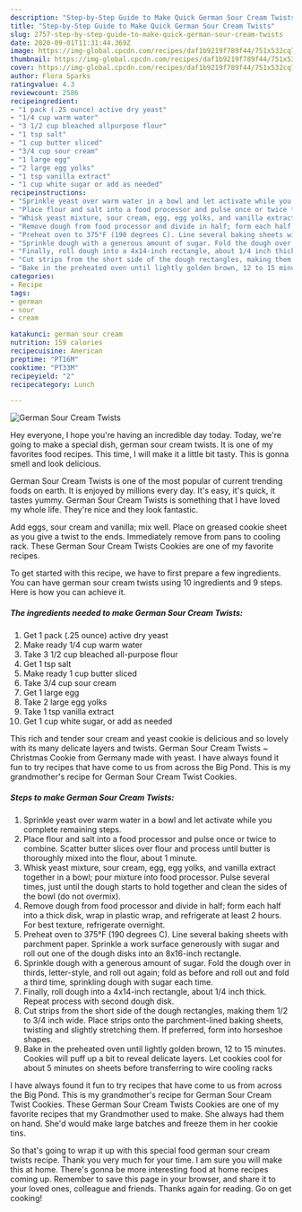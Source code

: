 ```yaml
---
description: "Step-by-Step Guide to Make Quick German Sour Cream Twists"
title: "Step-by-Step Guide to Make Quick German Sour Cream Twists"
slug: 2757-step-by-step-guide-to-make-quick-german-sour-cream-twists
date: 2020-09-01T11:31:44.369Z
image: https://img-global.cpcdn.com/recipes/daf1b9219f789f44/751x532cq70/german-sour-cream-twists-recipe-main-photo.jpg
thumbnail: https://img-global.cpcdn.com/recipes/daf1b9219f789f44/751x532cq70/german-sour-cream-twists-recipe-main-photo.jpg
cover: https://img-global.cpcdn.com/recipes/daf1b9219f789f44/751x532cq70/german-sour-cream-twists-recipe-main-photo.jpg
author: Flora Sparks
ratingvalue: 4.3
reviewcount: 2586
recipeingredient:
- "1 pack (.25 ounce) active dry yeast"
- "1/4 cup warm water"
- "3 1/2 cup bleached allpurpose flour"
- "1 tsp salt"
- "1 cup butter sliced"
- "3/4 cup sour cream"
- "1 large egg"
- "2 large egg yolks"
- "1 tsp vanilla extract"
- "1 cup white sugar or add as needed"
recipeinstructions:
- "Sprinkle yeast over warm water in a bowl and let activate while you complete remaining steps."
- "Place flour and salt into a food processor and pulse once or twice to combine. Scatter butter slices over flour and process until butter is thoroughly mixed into the flour, about 1 minute."
- "Whisk yeast mixture, sour cream, egg, egg yolks, and vanilla extract together in a bowl; pour mixture into food processor. Pulse several times, just until the dough starts to hold together and clean the sides of the bowl (do not overmix)."
- "Remove dough from food processor and divide in half; form each half into a thick disk, wrap in plastic wrap, and refrigerate at least 2 hours. For best texture, refrigerate overnight."
- "Preheat oven to 375°F (190 degrees C). Line several baking sheets with parchment paper. Sprinkle a work surface generously with sugar and roll out one of the dough disks into an 8x16-inch rectangle."
- "Sprinkle dough with a generous amount of sugar. Fold the dough over in thirds, letter-style, and roll out again; fold as before and roll out and fold a third time, sprinkling dough with sugar each time."
- "Finally, roll dough into a 4x14-inch rectangle, about 1/4 inch thick. Repeat process with second dough disk."
- "Cut strips from the short side of the dough rectangles, making them 1/2 to 3/4 inch wide. Place strips onto the parchment-lined baking sheets, twisting and slightly stretching them. If preferred, form into horseshoe shapes."
- "Bake in the preheated oven until lightly golden brown, 12 to 15 minutes. Cookies will puff up a bit to reveal delicate layers. Let cookies cool for about 5 minutes on sheets before transferring to wire cooling racks"
categories:
- Recipe
tags:
- german
- sour
- cream

katakunci: german sour cream 
nutrition: 159 calories
recipecuisine: American
preptime: "PT16M"
cooktime: "PT33M"
recipeyield: "2"
recipecategory: Lunch

---
```



![German Sour Cream Twists](https://img-global.cpcdn.com/recipes/daf1b9219f789f44/751x532cq70/german-sour-cream-twists-recipe-main-photo.jpg)

Hey everyone, I hope you're having an incredible day today. Today, we're going to make a special dish, german sour cream twists. It is one of my favorites food recipes. This time, I will make it a little bit tasty. This is gonna smell and look delicious.

German Sour Cream Twists is one of the most popular of current trending foods on earth. It is enjoyed by millions every day. It's easy, it's quick, it tastes yummy. German Sour Cream Twists is something that I have loved my whole life. They're nice and they look fantastic.

Add eggs, sour cream and vanilla; mix well. Place on greased cookie sheet as you give a twist to the ends. Immediately remove from pans to cooling rack. These German Sour Cream Twists Cookies are one of my favorite recipes.


To get started with this recipe, we have to first prepare a few ingredients. You can have german sour cream twists using 10 ingredients and 9 steps. Here is how you can achieve it.

<!--inarticleads1-->

##### The ingredients needed to make German Sour Cream Twists:

1. Get 1 pack (.25 ounce) active dry yeast
1. Make ready 1/4 cup warm water
1. Take 3 1/2 cup bleached all-purpose flour
1. Get 1 tsp salt
1. Make ready 1 cup butter sliced
1. Take 3/4 cup sour cream
1. Get 1 large egg
1. Take 2 large egg yolks
1. Take 1 tsp vanilla extract
1. Get 1 cup white sugar, or add as needed


This rich and tender sour cream and yeast cookie is delicious and so lovely with its many delicate layers and twists. German Sour Cream Twists ~ Christmas Cookie from Germany made with yeast. I have always found it fun to try recipes that have come to us from across the Big Pond. This is my grandmother&#39;s recipe for German Sour Cream Twist Cookies. 

<!--inarticleads2-->

##### Steps to make German Sour Cream Twists:

1. Sprinkle yeast over warm water in a bowl and let activate while you complete remaining steps.
1. Place flour and salt into a food processor and pulse once or twice to combine. Scatter butter slices over flour and process until butter is thoroughly mixed into the flour, about 1 minute.
1. Whisk yeast mixture, sour cream, egg, egg yolks, and vanilla extract together in a bowl; pour mixture into food processor. Pulse several times, just until the dough starts to hold together and clean the sides of the bowl (do not overmix).
1. Remove dough from food processor and divide in half; form each half into a thick disk, wrap in plastic wrap, and refrigerate at least 2 hours. For best texture, refrigerate overnight.
1. Preheat oven to 375°F (190 degrees C). Line several baking sheets with parchment paper. Sprinkle a work surface generously with sugar and roll out one of the dough disks into an 8x16-inch rectangle.
1. Sprinkle dough with a generous amount of sugar. Fold the dough over in thirds, letter-style, and roll out again; fold as before and roll out and fold a third time, sprinkling dough with sugar each time.
1. Finally, roll dough into a 4x14-inch rectangle, about 1/4 inch thick. Repeat process with second dough disk.
1. Cut strips from the short side of the dough rectangles, making them 1/2 to 3/4 inch wide. Place strips onto the parchment-lined baking sheets, twisting and slightly stretching them. If preferred, form into horseshoe shapes.
1. Bake in the preheated oven until lightly golden brown, 12 to 15 minutes. Cookies will puff up a bit to reveal delicate layers. Let cookies cool for about 5 minutes on sheets before transferring to wire cooling racks


I have always found it fun to try recipes that have come to us from across the Big Pond. This is my grandmother&#39;s recipe for German Sour Cream Twist Cookies. These German Sour Cream Twists Cookies are one of my favorite recipes that my Grandmother used to make. She always had them on hand. She&#39;d would make large batches and freeze them in her cookie tins. 

So that's going to wrap it up with this special food german sour cream twists recipe. Thank you very much for your time. I am sure you will make this at home. There's gonna be more interesting food at home recipes coming up. Remember to save this page in your browser, and share it to your loved ones, colleague and friends. Thanks again for reading. Go on get cooking!
